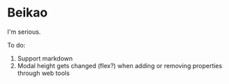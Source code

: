 # Beikao
I'm serious.

To do:
1. Support markdown
2. Modal height gets changed (flex?) when adding or removing properties through web tools
